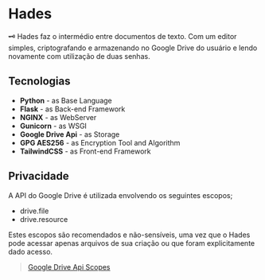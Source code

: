# Hades
🗝 Hades faz o intermédio entre documentos de texto. Com um editor simples, criptografando e armazenando no Google Drive do usuário e lendo novamente com utilização de duas senhas.

## Tecnologias

- **Python** - as Base Language
- **Flask** - as Back-end Framework 
- **NGINX** - as WebServer
- **Gunicorn** - as WSGI
- **Google Drive Api** - as Storage
- **GPG AES256** - as Encryption Tool and Algorithm
- **TailwindCSS** - as Front-end Framework

## Privacidade

A API do Google Drive é utilizada envolvendo os seguintes escopos;

- drive.file
- drive.resource

Estes escopos são recomendados e não-sensíveis, uma vez que o Hades pode acessar apenas arquivos de sua criação ou que foram explicitamente dado acesso.

> [Google Drive Api Scopes](https://developers.google.com/drive/api/guides/api-specific-auth#scopes)
